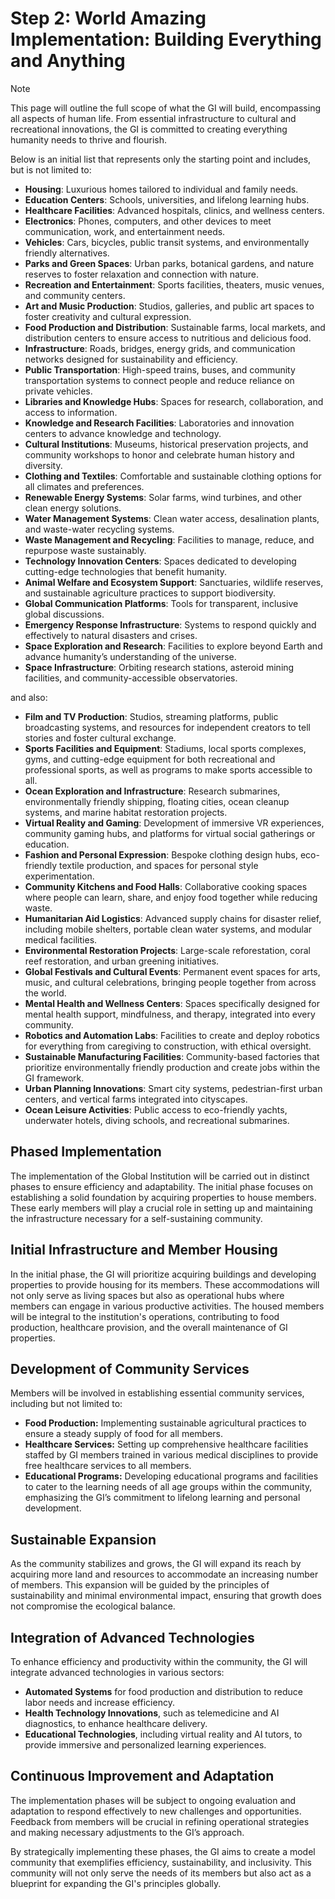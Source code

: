 # Step 2: World Amazing Implementation: Building Everything and Anything

> [!NOTE]  
> This page will outline the full scope of what the GI will build, encompassing all aspects of human life. From essential infrastructure to cultural and recreational innovations, the GI is committed to creating everything humanity needs to thrive and flourish.
>
> Below is an initial list that represents only the starting point and includes, but is not limited to:
> - **Housing**: Luxurious homes tailored to individual and family needs.  
> - **Education Centers**: Schools, universities, and lifelong learning hubs.  
> - **Healthcare Facilities**: Advanced hospitals, clinics, and wellness centers.  
> - **Electronics**: Phones, computers, and other devices to meet communication, work, and entertainment needs.  
> - **Vehicles**: Cars, bicycles, public transit systems, and environmentally friendly alternatives.  
> - **Parks and Green Spaces**: Urban parks, botanical gardens, and nature reserves to foster relaxation and connection with nature.  
> - **Recreation and Entertainment**: Sports facilities, theaters, music venues, and community centers.  
> - **Art and Music Production**: Studios, galleries, and public art spaces to foster creativity and cultural expression.  
> - **Food Production and Distribution**: Sustainable farms, local markets, and distribution centers to ensure access to nutritious and delicious food.  
> - **Infrastructure**: Roads, bridges, energy grids, and communication networks designed for sustainability and efficiency.  
> - **Public Transportation**: High-speed trains, buses, and community transportation systems to connect people and reduce reliance on private vehicles.  
> - **Libraries and Knowledge Hubs**: Spaces for research, collaboration, and access to information.  
> - **Knowledge and Research Facilities**: Laboratories and innovation centers to advance knowledge and technology.  
> - **Cultural Institutions**: Museums, historical preservation projects, and community workshops to honor and celebrate human history and diversity.  
> - **Clothing and Textiles**: Comfortable and sustainable clothing options for all climates and preferences.  
> - **Renewable Energy Systems**: Solar farms, wind turbines, and other clean energy solutions.  
> - **Water Management Systems**: Clean water access, desalination plants, and waste-water recycling systems.  
> - **Waste Management and Recycling**: Facilities to manage, reduce, and repurpose waste sustainably.  
> - **Technology Innovation Centers**: Spaces dedicated to developing cutting-edge technologies that benefit humanity.  
> - **Animal Welfare and Ecosystem Support**: Sanctuaries, wildlife reserves, and sustainable agriculture practices to support biodiversity.  
> - **Global Communication Platforms**: Tools for transparent, inclusive global discussions.  
> - **Emergency Response Infrastructure**: Systems to respond quickly and effectively to natural disasters and crises.  
> - **Space Exploration and Research**: Facilities to explore beyond Earth and advance humanity’s understanding of the universe.
> - **Space Infrastructure**: Orbiting research stations, asteroid mining facilities, and community-accessible observatories.
>
> and also:
> - **Film and TV Production**: Studios, streaming platforms, public broadcasting systems, and resources for independent creators to tell stories and foster cultural exchange.
> - **Sports Facilities and Equipment**: Stadiums, local sports complexes, gyms, and cutting-edge equipment for both recreational and professional sports, as well as programs to make sports accessible to all.
> - **Ocean Exploration and Infrastructure**: Research submarines, environmentally friendly shipping, floating cities, ocean cleanup systems, and marine habitat restoration projects.
> - **Virtual Reality and Gaming**: Development of immersive VR experiences, community gaming hubs, and platforms for virtual social gatherings or education.
> - **Fashion and Personal Expression**: Bespoke clothing design hubs, eco-friendly textile production, and spaces for personal style experimentation.
> - **Community Kitchens and Food Halls**: Collaborative cooking spaces where people can learn, share, and enjoy food together while reducing waste.
> - **Humanitarian Aid Logistics**: Advanced supply chains for disaster relief, including mobile shelters, portable clean water systems, and modular medical facilities.
> - **Environmental Restoration Projects**: Large-scale reforestation, coral reef restoration, and urban greening initiatives.
> - **Global Festivals and Cultural Events**: Permanent event spaces for arts, music, and cultural celebrations, bringing people together from across the world.
> - **Mental Health and Wellness Centers**: Spaces specifically designed for mental health support, mindfulness, and therapy, integrated into every community.
> - **Robotics and Automation Labs**: Facilities to create and deploy robotics for everything from caregiving to construction, with ethical oversight.
> - **Sustainable Manufacturing Facilities**: Community-based factories that prioritize environmentally friendly production and create jobs within the GI framework.
> - **Urban Planning Innovations**: Smart city systems, pedestrian-first urban centers, and vertical farms integrated into cityscapes.
> - **Ocean Leisure Activities**: Public access to eco-friendly yachts, underwater hotels, diving schools, and recreational submarines.

## Phased Implementation
The implementation of the Global Institution will be carried out in distinct phases to ensure efficiency and adaptability. The initial phase focuses on establishing a solid foundation by acquiring properties to house members. These early members will play a crucial role in setting up and maintaining the infrastructure necessary for a self-sustaining community.

## Initial Infrastructure and Member Housing
In the initial phase, the GI will prioritize acquiring buildings and developing properties to provide housing for its members. These accommodations will not only serve as living spaces but also as operational hubs where members can engage in various productive activities. The housed members will be integral to the institution's operations, contributing to food production, healthcare provision, and the overall maintenance of GI properties.

## Development of Community Services
Members will be involved in establishing essential community services, including but not limited to:
- **Food Production:** Implementing sustainable agricultural practices to ensure a steady supply of food for all members.
- **Healthcare Services:** Setting up comprehensive healthcare facilities staffed by GI members trained in various medical disciplines to provide free healthcare services to all members.
- **Educational Programs:** Developing educational programs and facilities to cater to the learning needs of all age groups within the community, emphasizing the GI’s commitment to lifelong learning and personal development.

## Sustainable Expansion
As the community stabilizes and grows, the GI will expand its reach by acquiring more land and resources to accommodate an increasing number of members. This expansion will be guided by the principles of sustainability and minimal environmental impact, ensuring that growth does not compromise the ecological balance.

## Integration of Advanced Technologies
To enhance efficiency and productivity within the community, the GI will integrate advanced technologies in various sectors:
- **Automated Systems** for food production and distribution to reduce labor needs and increase efficiency.
- **Health Technology Innovations**, such as telemedicine and AI diagnostics, to enhance healthcare delivery.
- **Educational Technologies**, including virtual reality and AI tutors, to provide immersive and personalized learning experiences.

## Continuous Improvement and Adaptation
The implementation phases will be subject to ongoing evaluation and adaptation to respond effectively to new challenges and opportunities. Feedback from members will be crucial in refining operational strategies and making necessary adjustments to the GI’s approach.

By strategically implementing these phases, the GI aims to create a model community that exemplifies efficiency, sustainability, and inclusivity. This community will not only serve the needs of its members but also act as a blueprint for expanding the GI's principles globally.
